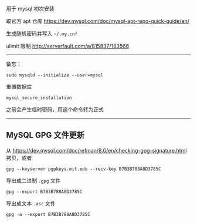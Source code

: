 用于 mysql 初次安装

取官方 apt 仓库 https://dev.mysql.com/doc/mysql-apt-repo-quick-guide/en/

生成随机密码并写入 `~/.my.cnf`

ulimit 限制 http://serverfault.com/a/815837/183566

-----------------

备忘：

    sudo mysqld --initialize --user=mysql

重置数据库

	mysql_secure_installation

之前会产生临时密码，用这个命令转为正式

-----------------

## MySQL GPG 文件更新

从 <https://dev.mysql.com/doc/refman/8.0/en/checking-gpg-signature.html> 拷贝，或者

    gpg --keyserver pgpkeys.mit.edu --recv-key B7B3B788A8D3785C

导出成二进制 `.gpg` 文件

    gpg --export B7B3B788A8D3785C

导出成文本 `.asc` 文件

    gpg -a --export B7B3B788A8D3785C 
